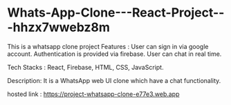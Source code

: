 # Whats-App-Clone---React-Project---hhzx7wwebz8m

This is a whatsapp clone project
Features : 
    User can sign in via google account.
    Authentication is provided via firebase.
    User can chat in real time.
    
Tech Stacks :  React, Firebase, HTML, CSS, JavaScript.

Description: It is a WhatsApp web UI clone which have a chat functionality.

hosted link : https://project-whatsapp-clone-e77e3.web.app
